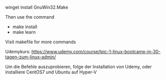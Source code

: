 winget install GnuWin32.Make

Then use the command 
- make install
- make learn

Visit makefile for more commands


Udemykurs:
https://www.udemy.com/course/lpic-1-linux-bootcamp-in-30-tagen-zum-linux-admin/

Um die Befehle auszuprobieren,
folge der Installation von Udemy,
oder installiere CentOS7 und Ubuntu auf Hyper-V